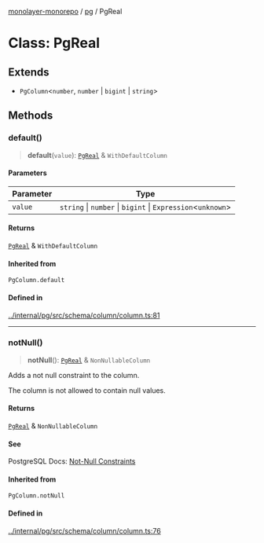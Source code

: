 [monolayer-monorepo](../../index.md) / [pg](../index.md) / PgReal

# Class: PgReal

## Extends

- `PgColumn`\<`number`, `number` \| `bigint` \| `string`\>

## Methods

### default()

> **default**(`value`): [`PgReal`](PgReal.md) & `WithDefaultColumn`

#### Parameters

| Parameter | Type |
| ------ | ------ |
| `value` | `string` \| `number` \| `bigint` \| `Expression`\<`unknown`\> |

#### Returns

[`PgReal`](PgReal.md) & `WithDefaultColumn`

#### Inherited from

`PgColumn.default`

#### Defined in

[../internal/pg/src/schema/column/column.ts:81](https://github.com/dunkelbraun/monolayer/blob/6bdf3be3c6969418f99f4a76945aeb545cab66bd/internal/pg/src/schema/column/column.ts#L81)

***

### notNull()

> **notNull**(): [`PgReal`](PgReal.md) & `NonNullableColumn`

Adds a not null constraint to the column.

The column is not allowed to contain null values.

#### Returns

[`PgReal`](PgReal.md) & `NonNullableColumn`

#### See

PostgreSQL Docs: [Not-Null Constraints](https://www.postgresql.org/docs/current/ddl-constraints.html#DDL-CONSTRAINTS-NOT-NULL)

#### Inherited from

`PgColumn.notNull`

#### Defined in

[../internal/pg/src/schema/column/column.ts:76](https://github.com/dunkelbraun/monolayer/blob/6bdf3be3c6969418f99f4a76945aeb545cab66bd/internal/pg/src/schema/column/column.ts#L76)
